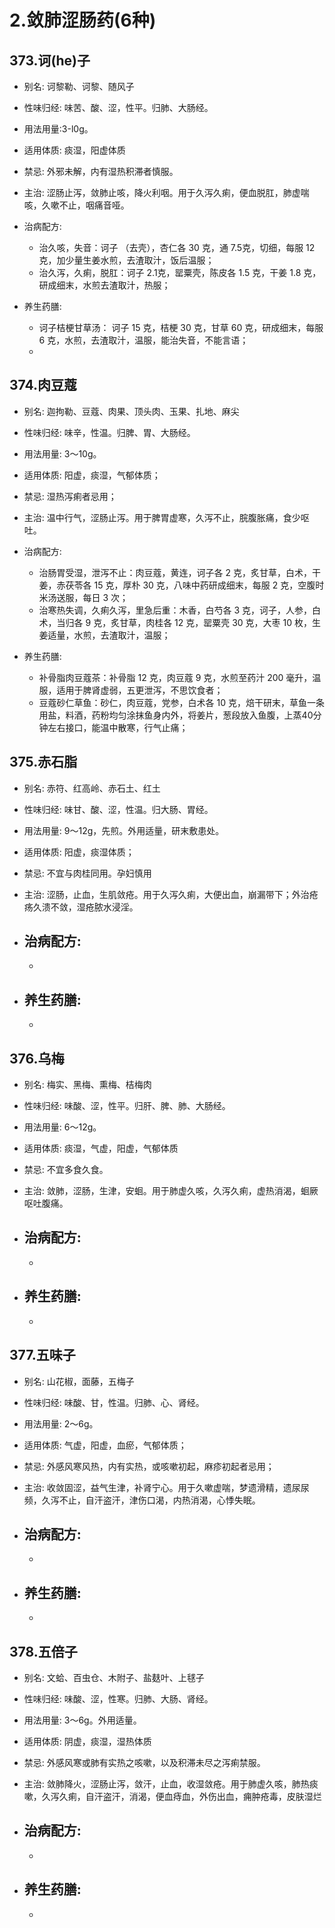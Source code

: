 # 2.敛肺涩肠药(6种)



## 373.诃(he)子

- 别名: 诃黎勒、诃黎、随风子
- 性味归经: 味苦、酸、涩，性平。归肺、大肠经。
- 用法用量:3-l0g。
- 适用体质: 痰湿，阳虚体质
- 禁忌: 外邪未解，内有湿热积滞者慎服。

- 主治: 涩肠止泻，敛肺止咳，降火利咽。用于久泻久痢，便血脱肛，肺虚喘咳，久嗽不止，咽痛音哑。
- 治病配方: 
  - 治久咳，失音：诃子 （去壳），杏仁各 30 克，通 7.5克，切细，每服 12 克，加少量生姜水煎，去渣取汁，饭后温服；
  - 治久泻，久痢，脱肛：诃子 2.1克，罂粟壳，陈皮各 1.5 克，干姜 1.8 克，研成细末，水煎去渣取汁，热服；
  
- 养生药膳: 
  - 诃子桔梗甘草汤： 诃子 15 克，桔梗 30 克，甘草 60 克，研成细末，每服 6 克，水煎，去渣取汁，温服，能治失音，不能言语；
  - 


## 374.肉豆蔻

- 别名: 迦拘勒、豆蔻、肉果、顶头肉、玉果、扎地、麻尖
- 性味归经: 味辛，性温。归脾、胃、大肠经。
- 用法用量: 3～10g。
- 适用体质: 阳虚，痰湿，气郁体质；
- 禁忌: 湿热泻痢者忌用；

- 主治: 温中行气，涩肠止泻。用于脾胃虚寒，久泻不止，脘腹胀痛，食少呕吐。
- 治病配方: 
  - 治肠胃受湿，泄泻不止：肉豆蔻，黄连，诃子各 2 克，炙甘草，白术，干姜，赤茯苓各 15 克，厚朴  30 克，八味中药研成细末，每服  2 克，空腹时米汤送服，每日 3 次；
  - 治寒热失调，久痢久泻，里急后重：木香，白芍各 3 克，诃子，人参，白术，当归各 9 克，炙甘草，肉桂各 12 克，罂粟壳 30 克，大枣 10 枚，生姜适量，水煎，去渣取汁，温服；
  
- 养生药膳: 
  - 补骨脂肉豆蔻茶：补骨脂 12 克，肉豆蔻 9 克，水煎至药汁 200 毫升，温服，适用于脾肾虚弱，五更泄泻，不思饮食者；
  - 豆蔻砂仁草鱼：砂仁，肉豆蔻，党参，白术各 10 克，焙干研末，草鱼一条用盐，料酒，药粉均匀涂抹鱼身内外，将姜片，葱段放入鱼腹，上蒸40分钟左右接口，能温中散寒，行气止痛；


## 375.赤石脂

- 别名: 赤符、红高岭、赤石土、红土
- 性味归经: 味甘、酸、涩，性温。归大肠、胃经。
- 用法用量: 9～12g，先煎。外用适量，研末敷患处。
- 适用体质: 阳虚，痰湿体质；
- 禁忌: 不宜与肉桂同用。孕妇慎用

- 主治: 涩肠，止血，生肌敛疮。用于久泻久痢，大便出血，崩漏带下；外治疮疡久溃不敛，湿疮脓水浸淫。
- 治病配方: 
  - 
  - 
  
- 养生药膳: 
  - 
  - 


## 376.乌梅
- 别名: 梅实、黑梅、熏梅、桔梅肉
- 性味归经: 味酸、涩，性平。归肝、脾、肺、大肠经。
- 用法用量: 6～12g。
- 适用体质: 痰湿，气虚，阳虚，气郁体质
- 禁忌: 不宜多食久食。

- 主治: 敛肺，涩肠，生津，安蛔。用于肺虚久咳，久泻久痢，虚热消渴，蛔厥呕吐腹痛。
- 治病配方: 
  - 
  - 
  
- 养生药膳: 
  - 
  - 


## 377.五味子

- 别名: 山花椒，面藤，五梅子
- 性味归经: 味酸、甘，性温。归肺、心、肾经。
- 用法用量: 2～6g。
- 适用体质: 气虚，阳虚，血瘀，气郁体质；
- 禁忌: 外感风寒风热，内有实热，或咳嗽初起，麻疹初起者忌用；

- 主治: 收敛固涩，益气生津，补肾宁心。用于久嗽虚喘，梦遗滑精，遗尿尿频，久泻不止，自汗盗汗，津伤口渴，内热消渴，心悸失眠。

- 治病配方: 
  - 
  - 
  
- 养生药膳: 
  - 
  - 


## 378.五倍子

- 别名: 文蛤、百虫仓、木附子、盐麸叶、上毬子
- 性味归经: 味酸、涩，性寒。归肺、大肠、肾经。
- 用法用量: 3～6g。外用适量。
- 适用体质: 阴虚，痰湿，湿热体质
- 禁忌: 外感风寒或肺有实热之咳嗽，以及积滞未尽之泻痢禁服。

- 主治: 敛肺降火，涩肠止泻，敛汗，止血，收湿敛疮。用于肺虚久咳，肺热痰嗽，久泻久痢，自汗盗汗，消渴，便血痔血，外伤出血，痈肿疮毒，皮肤湿烂
- 治病配方: 
  - 
  - 
  
- 养生药膳: 
  - 
  - 





